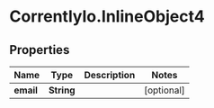 # CorrentlyIo.InlineObject4

## Properties

Name | Type | Description | Notes
------------ | ------------- | ------------- | -------------
**email** | **String** |  | [optional] 


